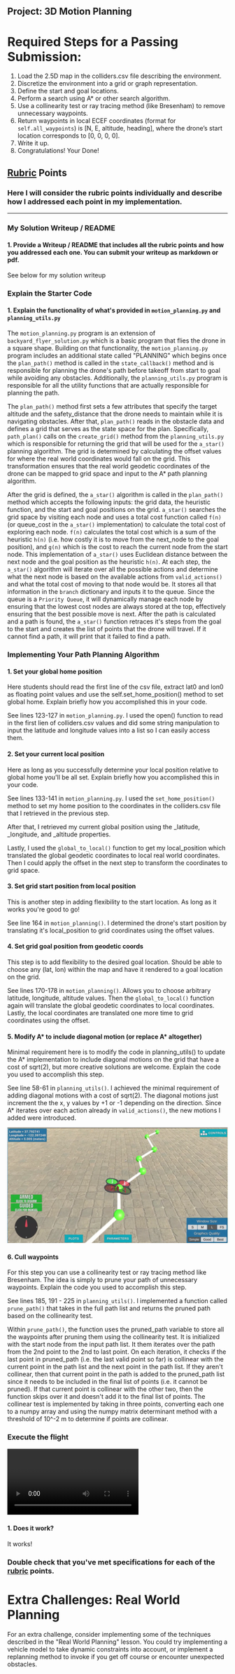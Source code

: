 ## Project: 3D Motion Planning

# Required Steps for a Passing Submission:

1. Load the 2.5D map in the colliders.csv file describing the environment.
2. Discretize the environment into a grid or graph representation.
3. Define the start and goal locations.
4. Perform a search using A\* or other search algorithm.
5. Use a collinearity test or ray tracing method (like Bresenham) to remove unnecessary waypoints.
6. Return waypoints in local ECEF coordinates (format for `self.all_waypoints`) is [N, E, altitude, heading], where the drone’s start location corresponds to [0, 0, 0, 0].
7. Write it up.
8. Congratulations! Your Done!

## [Rubric](https://review.udacity.com/#!/rubrics/1534/view) Points

### Here I will consider the rubric points individually and describe how I addressed each point in my implementation.

---

### My Solution Writeup / README

#### 1. Provide a Writeup / README that includes all the rubric points and how you addressed each one. You can submit your writeup as markdown or pdf.

See below for my solution writeup

### Explain the Starter Code

#### 1. Explain the functionality of what's provided in `motion_planning.py` and `planning_utils.py`

The `motion_planning.py` program is an extension of `backyard_flyer_solution.py` which is a basic program that flies the drone in a square shape. Building on that functionality, the `motion_planning.py` program includes an additional state called "PLANNING" which begins once the `plan_path()` method is called in the `state_callback()` method and is responsible for planning the drone's path before takeoff from start to goal while avoiding any obstacles. Additionally, the `planning_utils.py` program is responsible for all the utility functions that are actually responsible for planning the path. 

The `plan_path()` method first sets a few attributes that specify the target altitude and the safety_distance that the drone needs to maintain while it is navigating obstacles. After that, `plan_path()` reads in the obstacle data and defines a grid that serves as the state space for the plan. Specifically, `path_plan()` calls on the `create_grid()` method from the `planning_utils.py` which is responsible for returning the grid that will be used for the `a_star()` planning algorithm. The grid is determined by calculating the offset values for where the real world coordinates would fall on the grid. This transformation ensures that the real world geodetic coordinates of the drone can be mapped to grid space and input to the A* path planning algorithm.  

After the grid is defined, the `a_star()` algorithm is called in the `plan_path()` method which accepts the following inputs: the grid data, the heuristic function, and the start and goal positions on the grid. `a_star()` searches the grid space by visiting each node and uses a total cost function called `f(n)` (or queue_cost in the `a_star()` implementation) to calculate the total cost of exploring each node. `f(n)` calculates the total cost which is a sum of the heuristic `h(n)` (i.e. how costly it is to move from the next_node to the goal position), and `g(n)` which is the cost to reach the current node from the start node. This implementation of `a_star()` uses Euclidean distance between the next node and the goal position as the heuristic `h(n)`. At each step, the `a_star()` algorithm will iterate over all the possible actions and determine what the next node is based on the available actions from `valid_actions()` and what the total cost of moving to that node would be. It stores all that information in the `branch` dictionary and inputs it to the queue. Since the queue is a `Priority Queue`, it will dynamically manage each node by ensuring that the lowest cost nodes are always stored at the top, effectively ensuring that the best possible move is next.  After the path is calculated and a path is found, the `a_star()` function retraces it's steps from the goal to the start and creates the list of points that the drone will travel. If it cannot find a path, it will print that it failed to find a path. 

### Implementing Your Path Planning Algorithm

#### 1. Set your global home position

Here students should read the first line of the csv file, extract lat0 and lon0 as floating point values and use the self.set_home_position() method to set global home. Explain briefly how you accomplished this in your code.

See lines 123-127 in `motion_planning.py`. I used the open() function to read in the first lien of colliders.csv values and did some string manipulation to input the latitude and longitude values into a list so I can easily access them. 

#### 2. Set your current local position

Here as long as you successfully determine your local position relative to global home you'll be all set. Explain briefly how you accomplished this in your code.

See lines 133-141 in `motion_planning.py`. I used the `set_home_position()` method to set my home position to the coordinates in the colliders.csv file that I retrieved in the previous step. 

After that, I retrieved my current global position using the _latitude, _longitude, and _altitude properties. 

Lastly, I used the `global_to_local()` function to get my local_position which translated the global geodetic coordinates to local real world coordinates. Then I could apply the offset in the next step to transform the coordinates to grid space. 

#### 3. Set grid start position from local position

This is another step in adding flexibility to the start location. As long as it works you're good to go!

See line 164 in `motion_planning()`. I determined the drone's start position by translating it's local_position to grid coordinates using the offset values.  

#### 4. Set grid goal position from geodetic coords

This step is to add flexibility to the desired goal location. Should be able to choose any (lat, lon) within the map and have it rendered to a goal location on the grid.

See lines 170-178 in `motion_planning()`. Allows you to choose arbitrary latitude, longitude, altitude values. Then the `global_to_local()` function again will translate the global geodetic coordinates to local coordinates. Lastly, the local coordinates are translated one more time to grid coordinates using the offset. 

#### 5. Modify A* to include diagonal motion (or replace A* altogether)

Minimal requirement here is to modify the code in planning_utils() to update the A\* implementation to include diagonal motions on the grid that have a cost of sqrt(2), but more creative solutions are welcome. Explain the code you used to accomplish this step.

See line 58-61 in `planning_utils()`. I achieved the minimal requirement of adding diagonal motions with a cost of sqrt(2). The diagonal motions just increment the the x, y values by +1 or -1 depending on the direction. Since A* iterates over each action already in `valid_actions()`, the new motions I added were introduced. 

![Drone flying on it's path](./snip_of_drone_flying.png)

#### 6. Cull waypoints

For this step you can use a collinearity test or ray tracing method like Bresenham. The idea is simply to prune your path of unnecessary waypoints. Explain the code you used to accomplish this step.

See lines 185, 191 - 225 in `planning_utils()`. I implemented a function called `prune_path()` that takes in the full path list and returns the pruned path based on the collinearity test. 

Within `prune_path()`, the function uses the pruned_path variable to store all the waypoints after pruning them using the collinearity test. It is initialized with the start node from the input path list. It them iterates over the path from the 2nd point to the 2nd to last point. On each iteration, it checks if the last point in pruned_path (i.e. the last valid point so far) is collinear with the current point in the path list and the next point in the path list. 
If they aren't collinear, then that current point in the path is added to the pruned_path list since it needs to be included in the final list of points (i.e. it cannot be pruned). If that current point is collinear with the other two, then the function skips over it and doesn't add it to the final list of points. The collinear test is implemented by taking in three points, converting each one to a numpy array and using the numpy matrix determinant method with a threshold of 10^-2 m to determine if points are collinear.   

### Execute the flight

![Short video of drone flight](./3D_motion_planning_project.mp4)  

#### 1. Does it work?

It works!

### Double check that you've met specifications for each of the [rubric](https://review.udacity.com/#!/rubrics/1534/view) points.

# Extra Challenges: Real World Planning

For an extra challenge, consider implementing some of the techniques described in the "Real World Planning" lesson. You could try implementing a vehicle model to take dynamic constraints into account, or implement a replanning method to invoke if you get off course or encounter unexpected obstacles.
